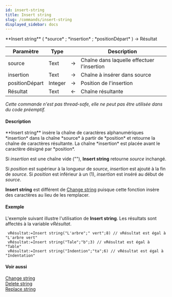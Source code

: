 ```yaml
---
id: insert-string
title: Insert string
slug: /commands/insert-string
displayed_sidebar: docs
---
```


<!--REF #_command_.Insert string.Syntax-->**Insert string** ( *source* ; *insertion* ; *positionDépart* ) -> Résultat<!-- END REF-->
<!--REF #_command_.Insert string.Params-->
| Paramètre | Type |  | Description |
| --- | --- | --- | --- |
| source | Text | &#8594;  | Chaîne dans laquelle effectuer l'insertion |
| insertion | Text | &#8594;  | Chaîne à insérer dans source |
| positionDépart | Integer | &#8594;  | Position de l'insertion |
| Résultat | Text | &#8592; | Chaîne résultante |

<!-- END REF-->

*Cette commande n'est pas thread-safe, elle ne peut pas être utilisée dans du code préemptif.*


#### Description 

<!--REF #_command_.Insert string.Summary-->**Insert string** insère la chaîne de caractères alphanumériques *insertion* dans la chaîne *source* à partir de *position* et retourne la chaîne de caractères résultante.<!-- END REF--> La chaîne *insertion* est placée avant le caractère désigné par *position*.

Si *insertion* est une chaîne vide (""), **Insert string** retourne *source* inchangé.

Si *position* est supérieur à la longueur de *source*, *insertion* est ajouté à la fin de *source*. Si *position* est inférieur à un (1), *insertion* est inséré au début de *source*.

**Insert string** est différent de [Change string](change-string.md) puisque cette fonction insère des caractères au lieu de les remplacer.

#### Exemple 

L'exemple suivant illustre l'utilisation de **Insert string**. Les résultats sont affectés à la variable *vRésultat*.

```4d
 vRésultat:=Insert string("L'arbre";" vert";8) // vRésultat est égal à "L'arbre vert"
 vRésultat:=Insert string("Tale";"b";3) // vRésultat est égal à "Table"
 vRésultat:=Insert string("Indention";"ta";6) // vRésultat est égal à "Indentation"
```

#### Voir aussi 

[Change string](change-string.md)  
[Delete string](delete-string.md)  
[Replace string](replace-string.md)  